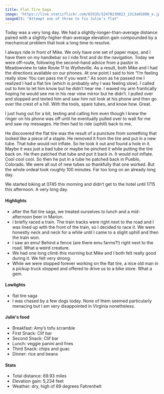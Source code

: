 ```yaml
---
title: Flat Tire Saga
image: "https://live.staticflickr.com/65535/52478230823_1313a01080_o.jpg"
imageAlt: "Attempt one of three to fix Julie’s flat"
---
```


Today was a very long day. We had a slightly-longer-than-average distance paired with a slightly-higher-than-average elevation gain compounded by a mechanical problem that took a long time to resolve. 

I always ride in front of Mike. We only have one set of paper maps, and I have them on my handlebar so I ride first and do the navigation. Today we were off-route, following the second-hand advice from a pastor in Meadowview to take Route 11 to Wytheville. As a result, both Mike and I had the directions available on our phones. At one point I said to him “I’m feeling really slow. You can pass me if you want.” As soon as he passed me I realized I had a flat tire (which is probably why I was feeling slow).  I called out to him to let him know but he didn’t hear me. I waved my arm frantically hoping he would see me in his rear view mirror but he didn’t. I pulled over and stopped and texted him and saw him not look at his phone and then go over the crest of a hill. With the tools, spare tubes, and know how. Great. 

I just hung out for a bit, texting and calling him even though I knew the ringer on his phone was off until he eventually pulled over to wait for me and saw my messages. He then had to ride (uphill) back to me. 

He discovered the flat tire was the result of a puncture from something that looked like a piece of a staple. He removed it from the tire and put in a new tube. That tube would not inflate. So he took it out and found a hole in it. Maybe it was just a bad tube or maybe he pinched it while putting the tire back on. He then patched that tube and put it back in. It would not inflate. Cool cool cool. So then he put in a tube he patched back in Pueblo, Colorado. We were all out of new tubes so thankfully that one worked. But the whole ordeal took roughly 100 minutes. Far too long on an already long day. 

We started biking at 0745 this morning and didn’t get to the hotel until 1715 this afternoon. A very long day. 

#### Highlights
- after the flat tire saga, we treated ourselves to lunch and a mid-afternoon beer in Marion.  
- I briefly raced a train. The train tracks were right next to the road and I was lined up with the front of the train, so I decided to race it. We were honestly neck and neck for a while until I came to a slight uphill and then the train won. 
- I saw an emu! Behind a fence (are there emu farms?!) right next to the road. What a weird creature. 
- We had one long climb this morning but Mike and I both felt really good during it. We felt very strong. 
- While we were stopped forever working on the flat tire, a nice old man in a pickup truck stopped and offered to drive us to a bike store. What a gem. 


#### Lowlights
- flat tire saga
- I was chased by a few dogs today. None of them seemed particularly menacing but I am very disappointed in Virginia nonetheless. 

#### Julie's food
- Breakfast: Amy’s tofu scramble 
- First Snack: Clif bar
- Second Snack: Clif bar
- Lunch: veggie panini and fries 
- Third Snack: chips and guac
- Dinner: rice and beans

#### Stats
- Total distance: 69.93 miles
- Elevation gain: 5,234 feet
- Weather: dry, high of 69 degrees Fahrenheit
